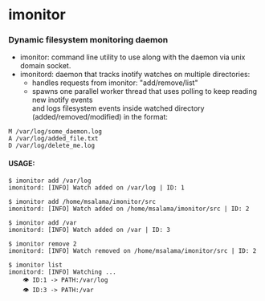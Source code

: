 # imonitor
### Dynamic filesystem monitoring daemon

- imonitor: command line utility to use along with the daemon via unix domain socket.
- imonitord: daemon that tracks inotify watches on multiple directories:
	- handles requests from imonitor: "add/remove/list"
	- spawns one parallel worker thread that uses polling to keep reading new inotify events\
and logs filesystem events inside watched directory (added/removed/modified) in the format:
```
M /var/log/some_daemon.log
A /var/log/added_file.txt
D /var/log/delete_me.log
```

#### USAGE:

```
$ imonitor add /var/log
imonitord: [INFO] Watch added on /var/log | ID: 1

$ imonitor add /home/msalama/imonitor/src
imonitord: [INFO] Watch added on /home/msalama/imonitor/src | ID: 2

$ imonitor add /var
imonitord: [INFO] Watch added on /var | ID: 3

$ imonitor remove 2 
imonitord: [INFO] Watch removed on /home/msalama/imonitor/src | ID: 2

$ imonitor list
imonitord: [INFO] Watching ...
    👁️ ID:1 -> PATH:/var/log
    👁️ ID:3 -> PATH:/var
```

